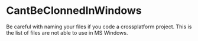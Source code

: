 # CantBeClonnedInWindows

Be careful with naming your files if you code a crossplatform project. This is the list of files are not able to use in MS Windows.
